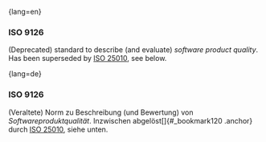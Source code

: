 {lang=en}
### ISO 9126

(Deprecated) standard to describe (and evaluate) _software product quality_.
Has been superseded by [ISO 25010](#term-iso-25010), see below.


{lang=de}
### ISO 9126

(Veraltete) Norm zu Beschreibung (und Bewertung) von
*Softwareproduktqualität*. Inzwischen abgelöst[]{#_bookmark120
.anchor} durch [ISO 25010](#_bookmark120), siehe unten.

